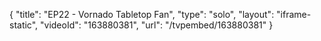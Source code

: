 {
    "title": "EP22 - Vornado Tabletop Fan",
    "type": "solo",
    "layout": "iframe-static",
    "videoId": "163880381",
    "url": "\/tvpembed\/163880381"
}